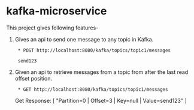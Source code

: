 # kafka-microservice
This project gives following features-

1. Gives an api to send one message to any topic in Kafka.

        * POST http://localhost:8080/kafka/topics/topic1/messages 
        
        send123
        
2. Given an api to retrieve messages from a topic from after the last read offset position.

        * GET http://localhost:8080/kafka/topics/topic1/messages
    
    Get Response: 
    [ "Partition=0 | Offset=3 | Key=null | Value=send123" ]
